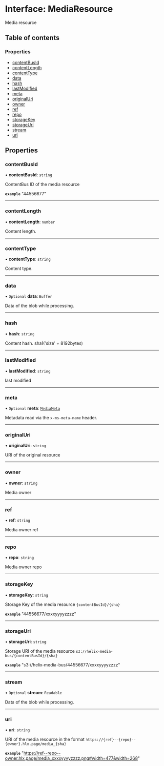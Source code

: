 # Interface: MediaResource

Media resource

## Table of contents

### Properties

- [contentBusId](MediaResource.md#contentbusid)
- [contentLength](MediaResource.md#contentlength)
- [contentType](MediaResource.md#contenttype)
- [data](MediaResource.md#data)
- [hash](MediaResource.md#hash)
- [lastModified](MediaResource.md#lastmodified)
- [meta](MediaResource.md#meta)
- [originalUri](MediaResource.md#originaluri)
- [owner](MediaResource.md#owner)
- [ref](MediaResource.md#ref)
- [repo](MediaResource.md#repo)
- [storageKey](MediaResource.md#storagekey)
- [storageUri](MediaResource.md#storageuri)
- [stream](MediaResource.md#stream)
- [uri](MediaResource.md#uri)

## Properties

### contentBusId

• **contentBusId**: `string`

ContentBus ID of the media resource

**`example`** "44556677"

___

### contentLength

• **contentLength**: `number`

Content length.

___

### contentType

• **contentType**: `string`

Content type.

___

### data

• `Optional` **data**: `Buffer`

Data of the blob while processing.

___

### hash

• **hash**: `string`

Content hash.
sha1('size' + 8192bytes)

___

### lastModified

• **lastModified**: `string`

last modified

___

### meta

• `Optional` **meta**: [`MediaMeta`](MediaMeta.md)

Metadata read via the `x-ms-meta-name` header.

___

### originalUri

• **originalUri**: `string`

URI of the original resource

___

### owner

• **owner**: `string`

Media owner

___

### ref

• **ref**: `string`

Media owner ref

___

### repo

• **repo**: `string`

Media owner repo

___

### storageKey

• **storageKey**: `string`

Storage Key of the media resource `{contentBusId}/{sha}`

**`example`** "44556677/xxxxyyyyzzzz"

___

### storageUri

• **storageUri**: `string`

Storage URI of the media resource `s3://helix-media-bus/{contentBusId}/{sha}`

**`example`** "s3://helix-media-bus/44556677/xxxxyyyyzzzz"

___

### stream

• `Optional` **stream**: `Readable`

Data of the blob while processing.

___

### uri

• **uri**: `string`

URI of the media resource in the format `https://{ref}--{repo}--{owner}.hlx.page/media_{sha}`

**`example`** "https://ref--repo--owner.hlx.page/media_xxxxyyyyzzzz.png#width=477&width=268"
